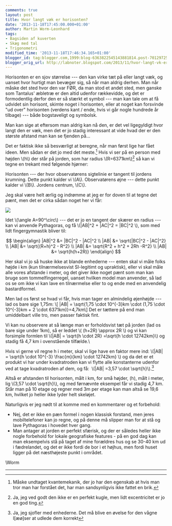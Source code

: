 ```yaml
---
comments: true
layout: post
title: Hvor langt væk er horisonten?
date: '2013-11-18T17:45:00.000+01:00'
author: Martin Worm-Leonhard
tags:
- Bagsiden af kuverten
- Skæg med tal
- Trigonometri
modified_time: '2013-11-18T17:46:34.165+01:00'
blogger_id: tag:blogger.com,1999:blog-6363822545143881814.post-7012972597053956514
blogger_orig_url: http://labnoter.blogspot.com/2013/11/hvor-langt-vk-er-horisonten.html
---
```


Horisonten er en sjov størrelse --- den kan virke tæt på eller langt væk,
og uanset hvor hurtigt man bevæger sig, så når man aldrig derhen. Man
når måske det sted hvor den var FØR, da man stod et andet sted, men
ganske som Tantalus' æbletræ er den altid udenfor rækkevidde, og det er
formodentlig derfor den er så stærkt et symbol --- man kan tale om at få
udvidet sin horisont, skimte noget i horisonten, eller at noget kan
forsvinde "ud over" horisonten (verdens kant / ende, hvis vi går nogle
hundrede år tilbage) --- både bogstaveligt og symbolsk. 

Man kan sige at
eftersom man aldrig kan nå den, er det vel ligegyldigt hvor langt den er
væk, men det er jo stadig interessant at vide hvad der er den største
afstand man kan se fjenden på...

Det er faktisk ikke så besværligt at beregne, når man først lige har
fået ideen. Men sådan er det jo med det meste.[^1] Hvis vi ser på en
person med højden \\(h\\) der står på jorden, som har radius
\\(R=6371km\\)[^2] så kan vi tegne en trekant med følgende hjørner:

Horisonten --- der hvor observatørens sigtelinie er tangent til jordens
krumning. Dette punkt kalder vi \\(A\\). Observatørens øjne --- dette
punkt kalder vi \\(B\\). Jordens centrum, \\(C\\). 

Jeg skal være helt
ærlig og indrømme at jeg er for doven til at tegne det pænt, men det er
cirka sådan noget her vi får:

[![]({{site.url}}/images/-794sTkolkek/Uoo5cRXvUHI/AAAAAAAAB1w/z7B339F__fg/s320/2013-11-18+16.57.15.jpg)]({{site.url}}/images/-794sTkolkek/Uoo5cRXvUHI/AAAAAAAAB1w/z7B339F__fg/s1600/2013-11-18+16.57.15.jpg)

Idet \\(\angle A=90^\circ\\) --- det er jo en tangent der skærer en
radius --- kan vi anvende Pythagoras, og få \\(|AB|^2 + |AC|^2 =
|BC|^2 \\), som med lidt fingergymnastik bliver til:

$$
\begin{align}
|AB|^2 &= |BC|^2 - |AC|^2 \\
|AB| &= \sqrt{|BC|^2 - |AC|^2} \\
|AB| &= \sqrt{(R+h)^2 - R^2} \\
|AB| &= \sqrt{R^2 + h^2 + 2Rh -R^2} \\
|AB| &= \sqrt{h(h+2R)}
\end{align}
$$

Her skal vi jo så huske ikke at blande enhederne --- enten skal vi måle
folks højde i km (kun tilnærmelsesvist SI-legitimt og upraktisk), eller
vi skal måle alle vores afstande i meter, og det giver ikke noget pænt
som man kan bruge som tommelfingerregel, uanset hvilken model man
anvender, så lad os se om ikke vi kan lave en tilnærmelse eller to og
ende med en anvendelig bastardformel. 

Men lad os først se hvad vi får,
hvis man tager en almindelig øjenhøjde --- lad os bare sige 1,75m:
\\[ |AB| = \sqrt{1,75 \cdot 10^{-3}km \cdot (1,75 \cdot 10^{-3}km + 2
\cdot 6371km)}=4,7km\\] 
Det er tættere på end man umiddelbart ville
tro, men passer faktisk fint.

Vi kan nu observere at så længe man er forholdsvist tæt på jorden (lad
os bare sige under 1km), så er leddet \\( (h+2R) \approx 2R \\) og vi
kan forsimple formlen til \\(|AB| = \sqrt{h \cdot 2R} =\sqrt{h \cdot
12742km}\\) og stadig få 4,7 km i ovenstående tilfælde.\

Hvis vi gerne vil regne h i meter, skal vi lige have en faktor mere ind:
\\(|AB| = \sqrt{h \cdot 10^{-3} \frac{m}{km} \cdot 12742km} \\) og
da det er et produkt vi har under kvadratroden kan vi flytte alle
konstanterne udenfor ved at tage kvadratroden af dem, og få:  \\(|AB|
=3,57 \cdot \sqrt{h}\\).[^3]

Altså er afstanden til horisonten, målt i km, for små højder, \(h\),
målt i meter, lig \\(3,57 \cdot \sqrt{h}\\), og med førnævnte eksempel
får vi stadig 4,7 km. Står man på 10 etage og regner med 3m per etage
kan man altså se 19,6 km, hvilket jo heller ikke lyder helt skeløjet.

Naturligvis er jeg nødt til at komme med en kommentarer og et
forbehold:


-   Nej, det er ikke en pæn formel i nogen klassisk forstand, men jeres
    mobiltelefoner kan jo regne, og på denne må slipper man for at stå
    og lave Pythagoras i hovedet hver gang.
-   Man antager at jorden er perfekt sfærisk, og der er således heller
    ikke nogle forbehold for lokale geografiske features - på en god dag
    kan man eksempelvis stå på taget af mine forældres hus og se 30-40
    km ud i fædrelandet, og det er ikke fordi de bor i et højhus, men
    fordi huset ligger på det næsthøjeste punkt i området.

\\Worm

------------------------------------------------------------------------

[^1]: Måske undtaget kvantemekanik, der jo har den egenskab at hvis man
    tror man har forstået det, har man sandsynligvis ikke fattet en brik.

[^2]: Ja, jeg ved godt den ikke er en perfekt kugle, men lidt
    excentricitet er jo en god ting.

[^3]: Ja, jeg sjofler med enhederne. Det må blive en øvelse for den
    vågne l\[æø\]ser at udlede dem korrekt
